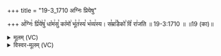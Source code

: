 +++
title = "19-3_1710 अग्निः प्रियेषु"

+++
अ꣣ग्निः꣢ प्रि꣣ये꣢षु꣣ धा꣡म꣢सु꣣ का꣡मो꣢ भू꣣त꣢स्य꣣ भ꣡व्य꣢स्य। स꣣म्रा꣢꣫डेको꣣ वि꣡ रा꣢जति ॥ 19-3:1710 ॥ ॥19 (का)॥

<details><summary>मूलम् (VC)</summary>

अ꣣ग्निः꣢ प्रि꣣ये꣢षु꣣ धा꣡म꣢सु꣣ का꣡मो꣢ भू꣣त꣢स्य꣣ भ꣡व्य꣢स्य । स꣣म्रा꣢꣫डेको꣣ वि꣡रा꣢जति ॥१७१०॥
</details>

<details><summary>विस्वर-मूलम् (VC)</summary>

अग्निः प्रियेषु धामसु कामो भूतस्य भव्यस्य । सम्राडेको विराजति ॥१७१०॥
</details>
